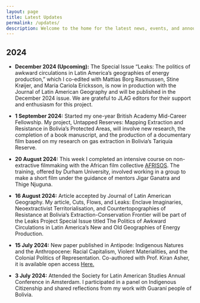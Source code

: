 ```yaml
---
layout: page
title: Latest Updates
permalink: /updates/
description: Welcome to the home for the latest news, events, and announcements about my work, including new publications, upcoming conferences, and other important updates.
---
```


## 2024

- **December 2024 (Upcoming):** The Special Issue “Leaks: The politics of awkward circulations in Latin America’s geographies of energy production,” which I co-edited with Mattias Borg Rasmussen, Stine Krøijer, and Maria Cariola Ericksson, is now in production with the Journal of Latin American Geography and will be published in the December 2024 issue. We are grateful to JLAG editors for their support and enthusiasm for this project.

- **1 September 2024:** Started my one-year British Academy Mid-Career Fellowship. My project, Untapped Reserves: Mapping Extraction and Resistance in Bolivia’s Protected Areas, will involve new research, the completion of a book manuscript, and the production of a documentary film based on my research on gas extraction in Bolivia’s Tariquía Reserve.

- **20 August 2024:** This week I completed an intensive course on non-extractive filmmaking with the African film collective [<span class="blue">AFRISOS</span>](https://www.afrisos.ngo). The training, offered by Durham University, involved working in a group to make a short film under the guidance of mentors Jigar Ganatra and Thige Njuguna.

- **16 August 2024:** Article accepted by Journal of Latin American Geography. My article, Cuts, Flows, and Leaks: Enclave Imaginaries, Neoextractivist Territorialisation, and Countertopographies of Resistance at Bolivia’s Extraction-Conservation Frontier will be part of the Leaks Project Special Issue titled The Politics of Awkward Circulations in Latin America’s New and Old Geographies of Energy Production.

- **15 July 2024:** New paper published in Antipode: Indigenous Natures and the Anthropocene: Racial Capitalism, Violent Materialities, and the Colonial Politics of Representation. Co-authored with Prof. Kiran Asher, it is available open access [Here.](https://onlinelibrary.wiley.com/doi/full/10.1111/anti.13078)

- **3 July 2024:** Attended the Society for Latin American Studies Annual Conference in Amsterdam. I participated in a panel on Indigenous Citizenship and shared reflections from my work with Guaraní people of Bolivia.
